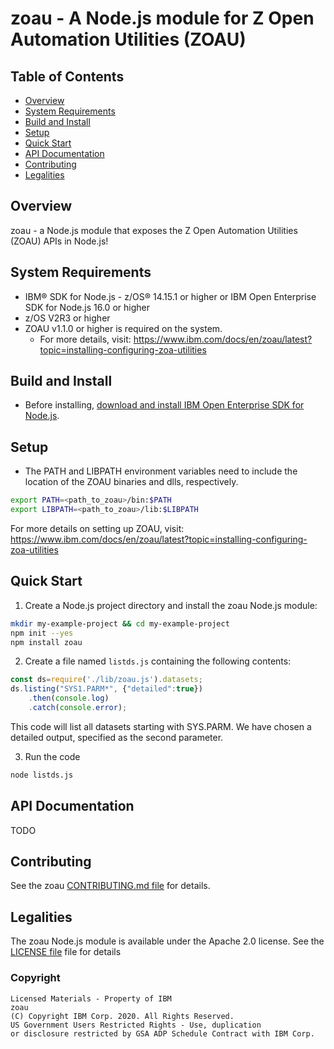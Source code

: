 # zoau - A Node.js module for Z Open Automation Utilities (ZOAU)

## Table of Contents

 * [Overview](#overview)
 * [System Requirements](#system-requirements)
 * [Build and Install](#build-and-install)
 * [Setup](#setup)
 * [Quick Start](#quick-start)
 * [API Documentation](#api-documentation)
 * [Contributing](#contributing)
 * [Legalities](#legalities)

## Overview

zoau - a Node.js module that exposes the Z Open Automation Utilities (ZOAU)
APIs in Node.js!

## System Requirements

* IBM® SDK for Node.js - z/OS® 14.15.1 or higher or IBM Open Enterprise SDK for Node.js 16.0 or higher
* z/OS V2R3 or higher
* ZOAU v1.1.0 or higher is required on the system.
  * For more details, visit: 
    https://www.ibm.com/docs/en/zoau/latest?topic=installing-configuring-zoa-utilities

## Build and Install

* Before installing, [download and install IBM Open Enterprise SDK for Node.js](https://www.ibm.com/products/sdk-nodejs-compiler-zos).

## Setup

* The PATH and LIBPATH environment variables need to include the location of the ZOAU
binaries and dlls, respectively.
``` bash
export PATH=<path_to_zoau>/bin:$PATH
export LIBPATH=<path_to_zoau>/lib:$LIBPATH
```
For more details on setting up ZOAU, visit:
https://www.ibm.com/docs/en/zoau/latest?topic=installing-configuring-zoa-utilities

## Quick Start

1. Create a Node.js project directory and install the zoau Node.js module:
```bash
mkdir my-example-project && cd my-example-project
npm init --yes
npm install zoau
```

2. Create a file named `listds.js` containing the following contents:

```js
const ds=require('./lib/zoau.js').datasets;
ds.listing("SYS1.PARM*", {"detailed":true})
	.then(console.log)
	.catch(console.error);
```

This code will list all datasets starting with SYS.PARM.  We have chosen
a detailed output, specified as the second parameter.

3.  Run the code
```bash
node listds.js
```

## API Documentation

TODO

## Contributing

See the zoau [CONTRIBUTING.md file](CONTRIBUTING.md) for details.

## Legalities

The zoau Node.js module is available under the Apache 2.0 license. See the [LICENSE 
file](LICENSE) file for details

### Copyright

```
Licensed Materials - Property of IBM
zoau
(C) Copyright IBM Corp. 2020. All Rights Reserved.
US Government Users Restricted Rights - Use, duplication
or disclosure restricted by GSA ADP Schedule Contract with IBM Corp.
```
